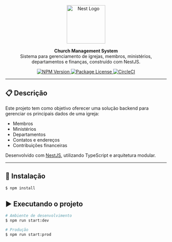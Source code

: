 <p align="center">
  <a href="https://nestjs.com/" target="_blank">
    <img src="https://nestjs.com/img/logo-small.svg" width="120" alt="Nest Logo" />
  </a>
</p>

<p align="center">
  <b>Church Management System</b><br />
  Sistema para gerenciamento de igrejas, membros, ministérios, departamentos e finanças, construído com NestJS.
</p>

<p align="center">
  <a href="https://www.npmjs.com/package/@nestjs/core" target="_blank">
    <img src="https://img.shields.io/npm/v/@nestjs/core.svg" alt="NPM Version" />
  </a>
  <a href="https://www.npmjs.com/package/@nestjs/core" target="_blank">
    <img src="https://img.shields.io/npm/l/@nestjs/core.svg" alt="Package License" />
  </a>
  <a href="https://circleci.com/gh/nestjs/nest" target="_blank">
    <img src="https://img.shields.io/circleci/build/github/nestjs/nest/master" alt="CircleCI" />
  </a>
</p>

---

## 📋 Descrição

Este projeto tem como objetivo oferecer uma solução backend para gerenciar os principais dados de uma igreja:

- Membros
- Ministérios
- Departamentos
- Contatos e endereços
- Contribuições financeiras

Desenvolvido com [NestJS](https://nestjs.com), utilizando TypeScript e arquitetura modular.

---

## 🚀 Instalação

```bash
$ npm install
```

## ▶️ Executando o projeto
```bash
# Ambiente de desenvolvimento
$ npm run start:dev

# Produção
$ npm run start:prod
```
